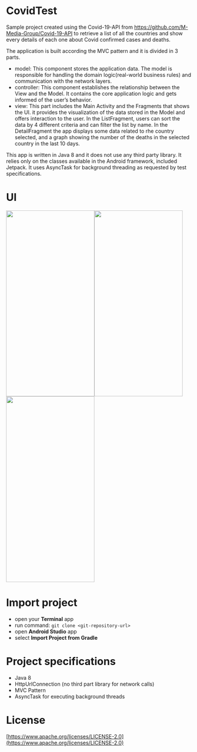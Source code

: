 # CovidTest
Sample project created using the Covid-19-API from https://github.com/M-Media-Group/Covid-19-API to retrieve a list of all the countries and show every details of each one about Covid confirmed cases and deaths.

The application is built according the MVC pattern and it is divided in 3 parts.

- model: This component stores the application data. The model is responsible for handling the domain logic(real-world business rules) and communication with the network layers.
- controller: This component establishes the relationship between the View and the Model. It contains the core application logic and gets informed of the user’s behavior.
- view: This part includes the Main Activity and the Fragments that shows the UI.  it provides the visualization of the data stored in the Model and offers interaction to the user. In the ListFragment, users can sort the data by 4 different criteria and can filter the list by name.
    In the DetailFragment the app displays some data related to rhe country selected, and a graph showing the number of the deaths in the selected country in the last 10 days.

This app is written in Java 8 and it does not use any third party library. It relies only on the classes available in the Android framework, included Jetpack.
It uses AsyncTask for background threading as requested by test specifications.


# UI
<img src="https://github.com/IQUII/covid_test-android/blob/develop/wiki/list.jpeg" width="240" height="506"><img src="https://github.com/IQUII/covid_test-android/blob/develop/wiki/detail.jpeg" width="240" height="506"><img src="https://github.com/IQUII/covid_test-android/blob/develop/wiki/sort.jpeg" width="240" height="506">

# Import project
- open your **Terminal** app
- run command: `git clone <git-repository-url>`
- open **Android Studio** app
- select **Import Project from Gradle**



# Project specifications
- Java 8
- HttpUrlConnection (no third part library for network calls)
- MVC Pattern
- AsyncTask for executing background threads

# License
[https://www.apache.org/licenses/LICENSE-2.0](https://www.apache.org/licenses/LICENSE-2.0)

